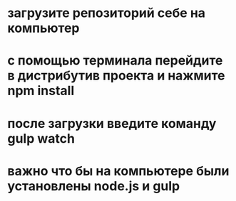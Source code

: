 # загрузите репозиторий себе на компьютер
# с помощью терминала перейдите в дистрибутив проекта и нажмите npm install
# после загрузки введите команду gulp watch 
# важно что бы на компьютере были установлены node.js и gulp
